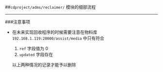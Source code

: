 ##`cdproject/adms/reclaimer/` 模块的细部流程

---

###注意事项

- 在未来实现回收程序的时候需要注意在物料库 `192.168.1.119:20000/assist/media` 中只有符合

  1. `ref` 字段值为 0
  2. `updated` 字段存在

  以上两种情况的记录才能予以删除
